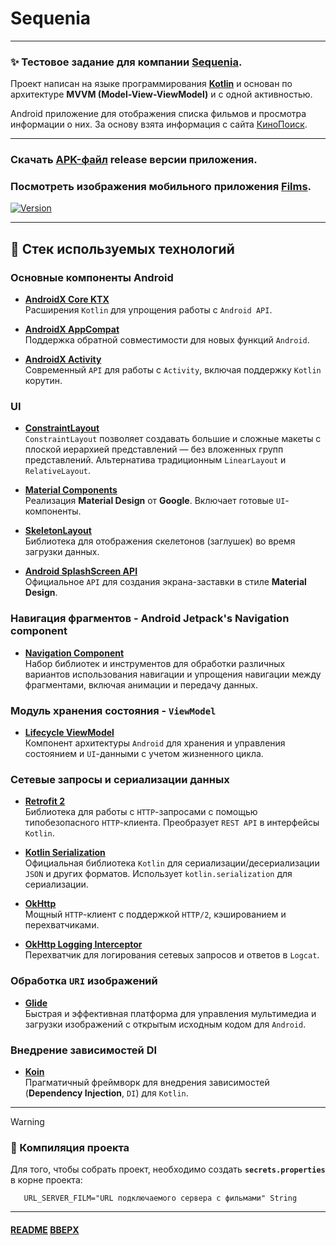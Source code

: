 # Sequenia
<a name="up"></a>

---

### ✨ Тестовое задание для компании [**Sequenia**](https://sequenia.com/).

Проект написан на языке программирования [**Kotlin**](https://kotlinlang.org/) и основан по архитектуре **MVVM (Model-View-ViewModel)** и с одной активностью.

Android приложение для отображения списка фильмов и просмотра информации о них.
За основу взята информация с сайта [КиноПоиск](https://www.kinopoisk.ru).

---

### Скачать [APK-файл](https://github.com/LebedevSergeyVach/Sequenia/releases/tag/v1.0.0) release версии приложения.
### Посмотреть изображения мобильного приложения [Films](documentation/README.md).

[![Version](https://img.shields.io/badge/Version-1.0.0-green.svg)](https://github.com/LebedevSergeyVach/Sequenia/releases/tag/v1.0.0)

---

## 🚀 Стек используемых технологий

### Основные компоненты Android

- **[AndroidX Core KTX](https://developer.android.com/kotlin/ktx)**  
  Расширения `Kotlin` для упрощения работы с `Android API`.

- **[AndroidX AppCompat](https://developer.android.com/jetpack/androidx/releases/appcompat)**  
  Поддержка обратной совместимости для новых функций `Android`.

- **[AndroidX Activity](https://developer.android.com/jetpack/androidx/releases/activity)**  
  Современный `API` для работы с `Activity`, включая поддержку `Kotlin` корутин.

### UI

- **[ConstraintLayout](https://developer.android.com/training/constraint-layout)**  
  `ConstraintLayout` позволяет создавать большие и сложные макеты с плоской иерархией представлений — без вложенных групп представлений. Альтернатива традиционным `LinearLayout` и `RelativeLayout`.

- **[Material Components](https://material.io/develop/android)**  
  Реализация **Material Design** от **Google**. Включает готовые `UI`-компоненты.

- **[SkeletonLayout](https://github.com/Faltenreich/SkeletonLayout)**  
  Библиотека для отображения скелетонов (заглушек) во время загрузки данных.

- **[Android SplashScreen API](https://developer.android.com/guide/topics/ui/splash-screen)**  
  Официальное `API` для создания экрана-заставки в стиле **Material Design**.

### Навигация фрагментов - Android Jetpack's Navigation component

- **[Navigation Component](https://developer.android.com/guide/navigation)**  
  Набор библиотек и инструментов для обработки различных вариантов использования навигации и упрощения навигации между фрагментами, включая анимации и передачу данных.

### Модуль хранения состояния - `ViewModel`

- **[Lifecycle ViewModel](https://developer.android.com/topic/libraries/architecture/viewmodel)**  
  Компонент архитектуры `Android` для хранения и управления состоянием и `UI`-данными с учетом жизненного цикла.

### Сетевые запросы и сериализации данных

- **[Retrofit 2](https://github.com/square/retrofit)**  
  Библиотека для работы с `HTTP`-запросами с помощью типобезопасного `HTTP`-клиента. Преобразует `REST API` в интерфейсы `Kotlin`.

- **[Kotlin Serialization](https://github.com/Kotlin/kotlinx.serialization)**  
  Официальная библиотека `Kotlin` для сериализации/десериализации `JSON` и других форматов. Использует `kotlin.serialization` для сериализации.

- **[OkHttp](https://github.com/square/okhttp)**  
  Мощный `HTTP`-клиент с поддержкой `HTTP/2`, кэшированием и перехватчиками.

- **[OkHttp Logging Interceptor](https://github.com/square/okhttp/tree/master/okhttp-logging-interceptor)**  
  Перехватчик для логирования сетевых запросов и ответов в `Logcat`.

### Обработка `URI` изображений

- **[Glide](https://github.com/bumptech/glide)**  
  Быстрая и эффективная платформа для управления мультимедиа и загрузки изображений с открытым исходным кодом для `Android`.

### Внедрение зависимостей DI

- **[Koin](https://github.com/InsertKoinIO/koin)**  
  Прагматичный фреймворк для внедрения зависимостей (**Dependency Injection**, `DI`) для `Kotlin`.

---

> [!WARNING]
> ### **🔧 Компиляция проекта**
>
> Для того, чтобы собрать проект, необходимо создать **`secrets.properties`** в корне проекта:
>
>```properties
>    URL_SERVER_FILM="URL подключаемого сервера с фильмами" String
>```

---

#### [README](README.md) [ВВЕРХ](#up)

